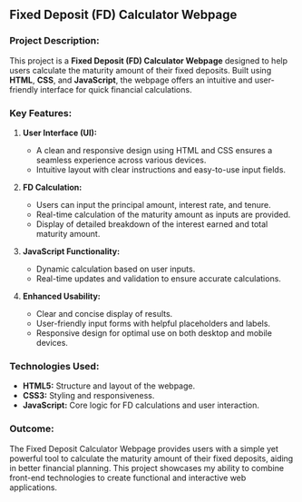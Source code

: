 ## Fixed Deposit (FD) Calculator Webpage

### Project Description:

This project is a **Fixed Deposit (FD) Calculator Webpage** designed to help users calculate the maturity amount of their fixed deposits. Built using **HTML**, **CSS**, and **JavaScript**, 
the webpage offers an intuitive and user-friendly interface for quick financial calculations.

### Key Features:

1. **User Interface (UI):**
   - A clean and responsive design using HTML and CSS ensures a seamless experience across various devices.
   - Intuitive layout with clear instructions and easy-to-use input fields.

2. **FD Calculation:**
   - Users can input the principal amount, interest rate, and tenure.
   - Real-time calculation of the maturity amount as inputs are provided.
   - Display of detailed breakdown of the interest earned and total maturity amount.

3. **JavaScript Functionality:**
   - Dynamic calculation based on user inputs.
   - Real-time updates and validation to ensure accurate calculations.

4. **Enhanced Usability:**
   - Clear and concise display of results.
   - User-friendly input forms with helpful placeholders and labels.
   - Responsive design for optimal use on both desktop and mobile devices.

### Technologies Used:

- **HTML5:** Structure and layout of the webpage.
- **CSS3:** Styling and responsiveness.
- **JavaScript:** Core logic for FD calculations and user interaction.

### Outcome:

The Fixed Deposit Calculator Webpage provides users with a simple yet powerful tool to calculate the maturity amount of their fixed deposits, aiding in better financial planning. 
This project showcases my ability to combine front-end technologies to create functional and interactive web applications.
